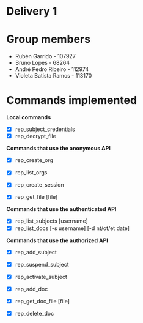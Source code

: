 
# Delivery 1

# Group members
- Rubén Garrido - 107927
- Bruno Lopes - 68264
- André Pedro Ribeiro - 112974
- Violeta Batista Ramos - 113170

# Commands implemented
__Local commands__

- [x] rep_subject_credentials <password> <credentials file>
- [x] rep_decrypt_file <encrypted file> <encryption metadata>

__Commands that use the anonymous API__

- [x] rep_create_org <organization> <username> <name> <email> <public key file>
- [x] rep_list_orgs
- [x] rep_create_session <organization> <username> <password> <credentials file> <session file>
- [x] rep_get_file <file handle> [file]


__Commands that use the authenticated API__

- [x] rep_list_subjects <session file> [username]
- [x] rep_list_docs <session file> [-s username] [-d nt/ot/et date]

__Commands that use the authorized API__

- [x] rep_add_subject <session file> <username> <name> <email> <credentials file> 
- [x] rep_suspend_subject <session file> <username>
- [x] rep_activate_subject <session file> <username>
- [x] rep_add_doc <session file> <document name> <file>
- [x] rep_get_doc_file <session file> <document name> [file]
- [x] rep_delete_doc <session file> <document name>







